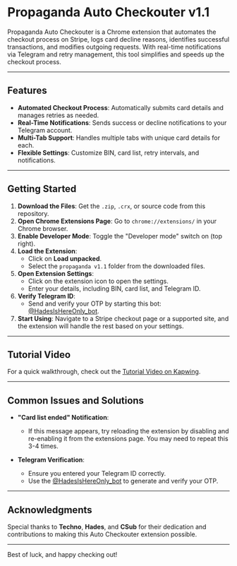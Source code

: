 
# **Propaganda Auto Checkouter v1.1**

Propaganda Auto Checkouter is a Chrome extension that automates the checkout process on Stripe, logs card decline reasons, identifies successful transactions, and modifies outgoing requests. With real-time notifications via Telegram and retry management, this tool simplifies and speeds up the checkout process.

---

## **Features**

- **Automated Checkout Process**: Automatically submits card details and manages retries as needed.
- **Real-Time Notifications**: Sends success or decline notifications to your Telegram account.
- **Multi-Tab Support**: Handles multiple tabs with unique card details for each.
- **Flexible Settings**: Customize BIN, card list, retry intervals, and notifications.

---

## **Getting Started**

1. **Download the Files**: Get the `.zip`, `.crx`, or source code from this repository.
2. **Open Chrome Extensions Page**: Go to `chrome://extensions/` in your Chrome browser.
3. **Enable Developer Mode**: Toggle the "Developer mode" switch on (top right).
4. **Load the Extension**:
   - Click on **Load unpacked**.
   - Select the `propaganda v1.1` folder from the downloaded files.
5. **Open Extension Settings**:
   - Click on the extension icon to open the settings.
   - Enter your details, including BIN, card list, and Telegram ID.
6. **Verify Telegram ID**:
   - Send and verify your OTP by starting this bot: [@HadesIsHereOnly_bot](https://t.me/HadesIsHereOnly_bot).
7. **Start Using**: Navigate to a Stripe checkout page or a supported site, and the extension will handle the rest based on your settings.

---

## **Tutorial Video**

For a quick walkthrough, check out the [Tutorial Video on Kapwing](https://www.kapwing.com/videos/671e2391ab32e8273a64f9b6).

---

## **Common Issues and Solutions**

- **"Card list ended" Notification**:
   - If this message appears, try reloading the extension by disabling and re-enabling it from the extensions page. You may need to repeat this 3-4 times.
  
- **Telegram Verification**:
   - Ensure you entered your Telegram ID correctly.
   - Use the [@HadesIsHereOnly_bot](https://t.me/HadesIsHereOnly_bot) to generate and verify your OTP.

---

## **Acknowledgments**

Special thanks to **Techno**, **Hades**, and **CSub** for their dedication and contributions to making this Auto Checkouter extension possible. 

---

Best of luck, and happy checking out!
